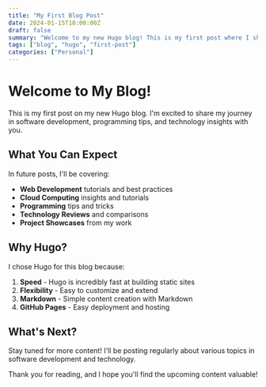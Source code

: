 ```yaml
---
title: "My First Blog Post"
date: 2024-01-15T10:00:00Z
draft: false
summary: "Welcome to my new Hugo blog! This is my first post where I share my thoughts about starting this journey."
tags: ["blog", "hugo", "first-post"]
categories: ["Personal"]
---
```


# Welcome to My Blog!

This is my first post on my new Hugo blog. I'm excited to share my journey in software development, programming tips, and technology insights with you.

## What You Can Expect

In future posts, I'll be covering:

- **Web Development** tutorials and best practices
- **Cloud Computing** insights and tutorials
- **Programming** tips and tricks
- **Technology Reviews** and comparisons
- **Project Showcases** from my work

## Why Hugo?

I chose Hugo for this blog because:

1. **Speed** - Hugo is incredibly fast at building static sites
2. **Flexibility** - Easy to customize and extend
3. **Markdown** - Simple content creation with Markdown
4. **GitHub Pages** - Easy deployment and hosting

## What's Next?

Stay tuned for more content! I'll be posting regularly about various topics in software development and technology.

Thank you for reading, and I hope you'll find the upcoming content valuable!